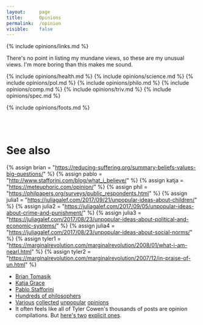 ```yaml
---
layout: 	page
title: 		Opinions
permalink:	/opinion
visible:	false
---
```


{% 	include opinions/links.md	%}



There's no point in listing my mundane views, so these are my unusual views. I'm more boring than this makes me sound.

<div class="accordion">
	{% 	include opinions/health.md	%}
	{% 	include opinions/science.md	%}
	{% 	include opinions/pol.md	%}
	{% 	include opinions/philo.md	%}
	{% 	include opinions/comp.md	%}
	{% 	include opinions/triv.md	%}
	{% 	include opinions/spec.md	%}
</div>

{% 	include opinions/foots.md	%}


<br><br>

# See also

{%	assign brian = "https://reducing-suffering.org/summary-beliefs-values-big-questions/" 	%}
{%	assign pablo = "http://www.stafforini.com/blog/what_i_believe/" 	%}
{%	assign katja = "https://meteuphoric.com/opinion/"		%}
{%	assign phil = "https://philpapers.org/surveys/public_respondents.html"	%}
{%	assign julia1 = "https://juliagalef.com/2017/09/21/unpopular-ideas-about-children/"	%}
{%	assign julia2 = "https://juliagalef.com/2017/09/05/unpopular-ideas-about-crime-and-punishment/"	%}
{%	assign julia3 = "https://juliagalef.com/2017/08/23/unpopular-ideas-about-political-and-economic-systems/"	%}
{%	assign julia4 = "https://juliagalef.com/2017/08/23/unpopular-ideas-about-social-norms/"	%}
{%	assign tyler1 = "https://marginalrevolution.com/marginalrevolution/2008/01/what-i-am-nearl.html" %}
{%	assign tyler2 = "https://marginalrevolution.com/marginalrevolution/2007/12/in-praise-of-un.html" %}

* <a href="{{brian}}">Brian Tomasik</a>
* <a href="{{katja}}">Katja Grace</a>
* <a href="{{pablo}}">Pablo Stafforini</a>
* <a href="{{phil}}">Hundreds of philosophers</a>
* <a href="{{julia1}}">Various</a> <a href="{{julia2}}">collected</a> <a href="{{julia3}}">unpopular</a> <a href="{{julia4}}">opinions</a>
* It often feels like all of Tyler Cowen's thousands of posts are opinion compilations. But <a href="{{tyler1}}">here's two</a> <a href="{{tyler2}}">explicit ones</a>.